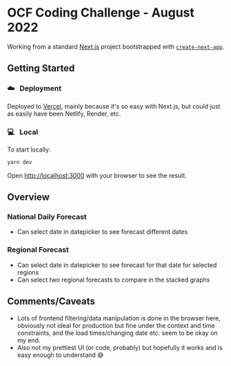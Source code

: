 # OCF Coding Challenge - August 2022

Working from a standard [Next.js](https://nextjs.org/) project bootstrapped with [`create-next-app`](https://github.com/vercel/next.js/tree/canary/packages/create-next-app).

## Getting Started

### ☁️ &nbsp; Deployment

Deployed to [Vercel](https://vercel.com/), mainly because it's so easy with Next.js, but could just as easily have been Netlify, Render, etc.


### 💻 &nbsp; Local

To start locally:

```bash
yarn dev
```

Open [http://localhost:3000](http://localhost:3000) with your browser to see the result.

## Overview

### National Daily Forecast
- Can select date in datepicker to see forecast different dates

### Regional Forecast
- Can select date in datepicker to see forecast for that date for selected regions
- Can select two regional forecasts to compare in the stacked graphs


## Comments/Caveats

- Lots of frontend filtering/data manipulation is done in the browser here, obviously not ideal for production but fine under the context and time constraints, and the load times/changing date etc. seem to be okay on my end.
- Also not my prettiest UI (or code, probably) but hopefully it works and is easy enough to understand 😅
